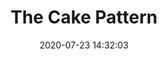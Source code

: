 ---
layout: post
title:  "The Cake Pattern"
date:   2020-07-23 14:32:03
comments: true
categories: scala programming
tags:
    - scala
    - programming
summary: "In our tutorial on Scala’s Self-Type Annotation, we saw how to use self-type annotations to declare dependencies among types. Now, it’s time to go further. Let’s talk about the Cake Pattern, an idiomatic implementation of the Dependency Injection pattern in Scala."
social-share: true
social-title: "The Cake Pattern"
social-tags: "Scala, Programming"
math: false
baeldung: https://www.baeldung.com/scala/cake-pattern
---